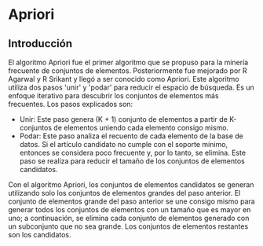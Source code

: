 # Apriori

## Introducción

El algoritmo Apriori fue el primer algoritmo que se propuso
para la minería frecuente de conjuntos de elementos.
Posteriormente fue mejorado por R Agarwal y R Srikant y llegó
a ser conocido como Apriori. Este algoritmo utiliza dos pasos
'unir' y 'podar' para reducir el espacio de búsqueda. Es un
enfoque iterativo para descubrir los conjuntos de elementos
más frecuentes. Los pasos explicados son:
- Unir: Este paso genera (K + 1) conjunto de elementos a partir de K-conjuntos de elementos uniendo cada elemento consigo mismo.
- Podar: Este paso analiza el recuento de cada elemento de la base de datos. Si el artículo candidato no cumple con el soporte mínimo, entonces se considera poco frecuente y, por lo tanto, se elimina. Este paso se realiza para reducir el tamaño de los conjuntos de elementos candidatos.

Con el algoritmo Apriori, los conjuntos de elementos
candidatos se generan utilizando solo los conjuntos de
elementos grandes del paso anterior. El conjunto de elementos
grande del paso anterior se une consigo mismo para generar
todos los conjuntos de elementos con un tamaño que es mayor
en uno; a continuación, se elimina cada conjunto de elementos
generado con un subconjunto que no sea grande. Los conjuntos
de elementos restantes son los candidatos.


